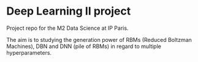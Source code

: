 # Deep Learning II project

Project repo for the M2 Data Science at IP Paris.

The aim is to studying the generation power of RBMs (Reduced Boltzman Machines), DBN and DNN (pile of RBMs) in regard to multiple hyperparameters.
